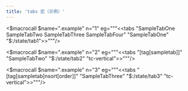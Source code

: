 ```yaml
---
title: 'tabs 宏（示例）'
---
```


<$macrocall $name=".example" n="1"
eg="""<<tabs "SampleTabOne SampleTabTwo SampleTabThree SampleTabFour" "SampleTabOne" "$:/state/tab1">>"""/>

<$macrocall $name=".example" n="2"
eg="""<<tabs "[tag[sampletab]]" "SampleTabTwo" "$:/state/tab2" "tc-vertical">>"""/>

<$macrocall $name=".example" n="3"
eg="""<<tabs "[tag[sampletab]nsort[order]]" "SampleTabThree" "$:/state/tab3" "tc-vertical">>"""/>
